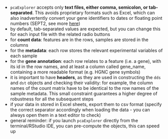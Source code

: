 - `pcaExplorer` accepts only **text files, either comma, semicolon, or tab-separated**. This avoids proprietary formats such as Excel, which can also inadvertently convert your gene identifiers to dates or floating point numbers (SEPT2, see more [here](https://genomebiology.biomedcentral.com/articles/10.1186/s13059-016-1044-7))
- by default, tab-separated values are expected, but you can change this for each input file with the related radio buttons
- for **count data**: features are in the rows, samples are stored in the columns
- for the **metadata**: each row stores the relevant experimental variables of each sample
- for the **gene annotation**: each row relates to a feature (i.e. a gene), with its id in the row names, and at least a column called gene_name, containing a more readable format (e.g. HGNC gene symbols)
- it is important to have **headers**, as they are used in constructing the `dds` and `dst` objects and checking their validity: for example, the column names of the count matrix have to be identical to the row names of the sample metadata. This small constraint guarantees a higher degree of robustness for all the subsequent steps
- if your data in stored in Excel sheets, export them to csv format (specify the correct separator accordingly when loading the data - you can always open them in a text editor to check)
- general reminder: if you launch `pcaExplorer` directly from the terminal/RStudio IDE, you can pre-compute the objects, this can speed up
